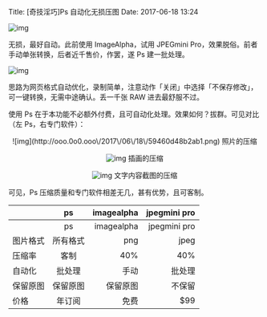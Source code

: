 Title: [奇技淫巧]Ps 自动化无损压图
Date: 2017-06-18 13:24

![img](http://ooo.0o0.ooo\/2017\/06\/18\/59460c192aee1.png)

无损，最好自动。此前使用 ImageAlpha，试用 JPEGmini Pro，效果脱俗。前者手动单张转换，后者近千售价，作罢，遂 Ps 建一批处理。

![img](http://ooo.0o0.ooo\/2017\/06\/18\/59460c636569b.png)

思路为网页格式自动优化，录制简单，注意动作「关闭」中选择「不保存修改」，可一键转换，无需中途确认。丢一千张 RAW 进去最舒服不过。

使用 Ps 在于本功能不必额外付费，且可自动化处理。效果如何？拔群。可见对比（左 Ps，右专门软件）：

<center>
![img](http://ooo.0o0.ooo\/2017\/06\/18\/59460d48b2ab1.png)
照片的压缩

![img](http://ooo.0o0.ooo\/2017\/06\/18\/59460d8339a63.png)
插画的压缩

![img](http://ooo.0o0.ooo\/2017\/06\/18\/59460dd5cd961.png)
文字内容截图的压缩
</center>

可见，Ps 压缩质量和专门软件相差无几，甚有优势，且可客制。

| |ps|imagealpha|jpegmini pro|
| ------------- |:-------------:| -----:| -----:|
||ps|imagealpha|jpegmini pro|
|图片格式|所有格式|png|jpeg|
|压缩率|客制|40%|40%|
|自动化|批处理|手动|批处理|
|保留原图|保留原图|保留原图|不保留|
|价格|年订阅|免费|$99|